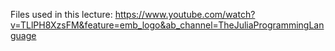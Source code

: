 Files used in this lecture: https://www.youtube.com/watch?v=TLlPH8XzsFM&feature=emb_logo&ab_channel=TheJuliaProgrammingLanguage